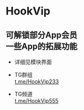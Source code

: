 # HookVip

可解锁部分App会员  
一些App的拓展功能 
----
+ 详细见模块界面  

+ TG群组  
[t.me/HookVip233](https://t.me/HookVip233)  
+ TG频道  
[t.me/HookVip555](https://t.me/HookVip555)  
